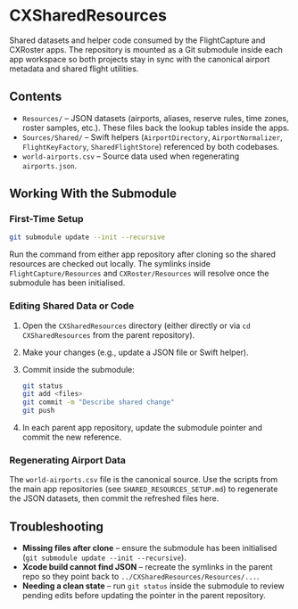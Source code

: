 # CXSharedResources

Shared datasets and helper code consumed by the FlightCapture and CXRoster apps. The repository is mounted as a Git submodule inside each app workspace so both projects stay in sync with the canonical airport metadata and shared flight utilities.

## Contents

- `Resources/` – JSON datasets (airports, aliases, reserve rules, time zones, roster samples, etc.). These files back the lookup tables inside the apps.
- `Sources/Shared/` – Swift helpers (`AirportDirectory`, `AirportNormalizer`, `FlightKeyFactory`, `SharedFlightStore`) referenced by both codebases.
- `world-airports.csv` – Source data used when regenerating `airports.json`.

## Working With the Submodule

### First-Time Setup

```bash
git submodule update --init --recursive
```

Run the command from either app repository after cloning so the shared resources are checked out locally. The symlinks inside `FlightCapture/Resources` and `CXRoster/Resources` will resolve once the submodule has been initialised.

### Editing Shared Data or Code

1. Open the `CXSharedResources` directory (either directly or via `cd CXSharedResources` from the parent repository).
2. Make your changes (e.g., update a JSON file or Swift helper).
3. Commit inside the submodule:

   ```bash
   git status
   git add <files>
   git commit -m "Describe shared change"
   git push
   ```

4. In each parent app repository, update the submodule pointer and commit the new reference.

### Regenerating Airport Data

The `world-airports.csv` file is the canonical source. Use the scripts from the main app repositories (see `SHARED_RESOURCES_SETUP.md`) to regenerate the JSON datasets, then commit the refreshed files here.

## Troubleshooting

- **Missing files after clone** – ensure the submodule has been initialised (`git submodule update --init --recursive`).
- **Xcode build cannot find JSON** – recreate the symlinks in the parent repo so they point back to `../CXSharedResources/Resources/...`.
- **Needing a clean state** – run `git status` inside the submodule to review pending edits before updating the pointer in the parent repository.

